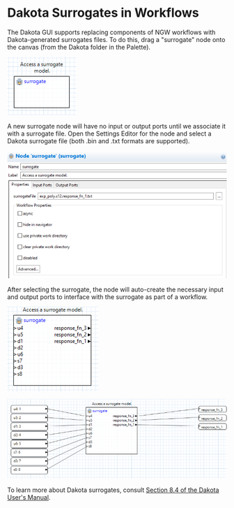 Dakota Surrogates in Workflows
=================

The Dakota GUI supports replacing components of NGW workflows with Dakota-generated surrogates files.  To do this, drag a "surrogate" node onto the canvas (from the Dakota folder in the Palette).

![alt text](img/NGW_Surrogates_1.png "An unassuming surrogate node")

A new surrogate node will have no input or output ports until we associate it with a surrogate file.  Open the Settings Editor for the node and select a Dakota surrogate file (both .bin and .txt formats are supported).

![alt text](img/NGW_Surrogates_2.png "The surrogateFile field must be populated before the surrogate node can be used!")

After selecting the surrogate, the node will auto-create the necessary input and output ports to interface with the surrogate as part of a workflow.

![alt text](img/NGW_Surrogates_3.png "Inputs and outputs galore!")

![alt text](img/NGW_Surrogates_4.png "An example workflow using a surrogate node")

To learn more about Dakota surrogates, consult [Section 8.4 of the Dakota User's Manual](https://dakota.sandia.gov/content/manuals).